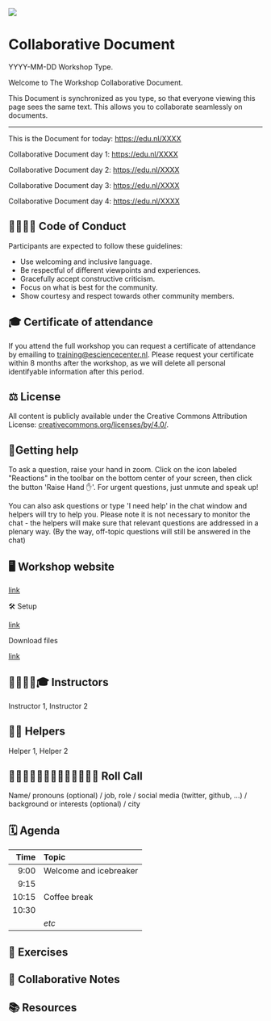 ![](https://i.imgur.com/iywjz8s.png)


# Collaborative Document

YYYY-MM-DD Workshop Type.

Welcome to The Workshop Collaborative Document.

This Document is synchronized as you type, so that everyone viewing this page sees the same text. This allows you to collaborate seamlessly on documents.

----------------------------------------------------------------------------

This is the Document for today: https://edu.nl/XXXX

Collaborative Document day 1: https://edu.nl/XXXX

Collaborative Document day 2: https://edu.nl/XXXX

Collaborative Document day 3: https://edu.nl/XXXX

Collaborative Document day 4: https://edu.nl/XXXX

##  🫱🏽‍🫲🏻 Code of Conduct

Participants are expected to follow these guidelines:
* Use welcoming and inclusive language.
* Be respectful of different viewpoints and experiences.
* Gracefully accept constructive criticism.
* Focus on what is best for the community.
* Show courtesy and respect towards other community members.
 
## 🎓 Certificate of attendance

If you attend the full workshop you can request a certificate of attendance by emailing to training@esciencecenter.nl.
Please request your certificate within 8 months after the workshop, as we will delete all personal identifyable information after this period.

## ⚖️ License

All content is publicly available under the Creative Commons Attribution License: [creativecommons.org/licenses/by/4.0/](https://creativecommons.org/licenses/by/4.0/).

## 🙋Getting help

To ask a question, raise your hand in zoom. Click on the icon labeled "Reactions" in the toolbar on the bottom center of your screen,
then click the button 'Raise Hand ✋'. For urgent questions, just unmute and speak up!

You can also ask questions or type 'I need help' in the chat window and helpers will try to help you.
Please note it is not necessary to monitor the chat - the helpers will make sure that relevant questions are addressed in a plenary way.
(By the way, off-topic questions will still be answered in the chat)


## 🖥 Workshop website

[link](<url>)

🛠 Setup

[link](<url>)

Download files

[link](<url>)

## 👩‍🏫👩‍💻🎓 Instructors

Instructor 1, Instructor 2

## 🧑‍🙋 Helpers

Helper 1, Helper 2  

## 👩‍💻👩‍💼👨‍🔬🧑‍🔬🧑‍🚀🧙‍♂️🔧 Roll Call
Name/ pronouns (optional) / job, role / social media (twitter, github, ...) / background or interests (optional) / city

## 🗓️ Agenda
| Time | Topic |
|--:|:---|
| 9:00 | 	Welcome and icebreaker |
| 9:15 |  |
| 10:15 | Coffee break |
| 10:30 | |
|  | _etc_ |

## 🔧 Exercises

## 🧠 Collaborative Notes

## 📚 Resources
